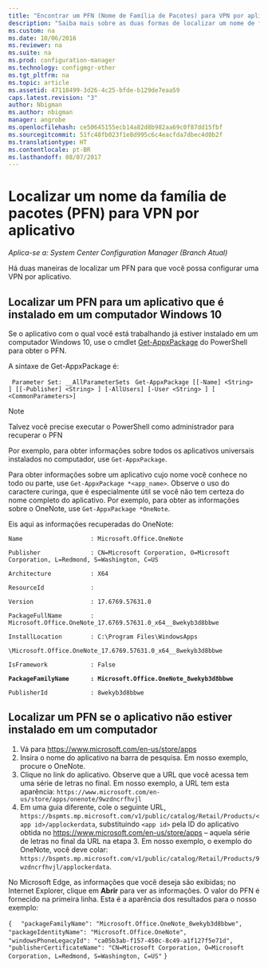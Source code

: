 ```yaml
---
title: "Encontrar um PFN (Nome de Família de Pacotes) para VPN por aplicativo | Microsoft Docs"
description: "Saiba mais sobre as duas formas de localizar um nome de família de pacotes para que você possa configurar uma VPN por aplicativo."
ms.custom: na
ms.date: 10/06/2016
ms.reviewer: na
ms.suite: na
ms.prod: configuration-manager
ms.technology: configmgr-other
ms.tgt_pltfrm: na
ms.topic: article
ms.assetid: 47118499-3d26-4c25-bfde-b129de7eaa59
caps.latest.revision: "3"
author: Nbigman
ms.author: nbigman
manager: angrobe
ms.openlocfilehash: ce50645155ecb14a82d8b982aa69c0f87dd15fbf
ms.sourcegitcommit: 51fc48fb023f1e8d995c6c4eacfda7dbec4d0b2f
ms.translationtype: HT
ms.contentlocale: pt-BR
ms.lasthandoff: 08/07/2017
---
```

# <a name="find-a-package-family-name-pfn-for-per-app-vpn"></a>Localizar um nome da família de pacotes (PFN) para VPN por aplicativo

*Aplica-se a: System Center Configuration Manager (Branch Atual)*


Há duas maneiras de localizar um PFN para que você possa configurar uma VPN por aplicativo.

## <a name="find-a-pfn-for-an-app-thats-installed-on-a-windows-10-computer"></a>Localizar um PFN para um aplicativo que é instalado em um computador Windows 10

Se o aplicativo com o qual você está trabalhando já estiver instalado em um computador Windows 10, use o cmdlet [Get-AppxPackage](https://technet.microsoft.com/library/hh856044.aspx) do PowerShell para obter o PFN.

A sintaxe de Get-AppxPackage é:

` Parameter Set: __AllParameterSets`
` Get-AppxPackage [[-Name] <String> ] [[-Publisher] <String> ] [-AllUsers] [-User <String> ] [ <CommonParameters>]`

> [!NOTE]
> Talvez você precise executar o PowerShell como administrador para recuperar o PFN

Por exemplo, para obter informações sobre todos os aplicativos universais instalados no computador, use `Get-AppxPackage`.

Para obter informações sobre um aplicativo cujo nome você conhece no todo ou parte, use `Get-AppxPackage *<app_name>`. Observe o uso do caractere curinga, que é especialmente útil se você não tem certeza do nome completo do aplicativo. Por exemplo, para obter as informações sobre o OneNote, use `Get-AppxPackage *OneNote`.


Eis aqui as informações recuperadas do OneNote:

`Name                   : Microsoft.Office.OneNote`

`Publisher              : CN=Microsoft Corporation, O=Microsoft Corporation, L=Redmond, S=Washington, C=US`

`Architecture           : X64`

`ResourceId             :`

`Version                : 17.6769.57631.0`

`PackageFullName        : Microsoft.Office.OneNote_17.6769.57631.0_x64__8wekyb3d8bbwe`

`InstallLocation        : C:\Program Files\WindowsApps`

`\Microsoft.Office.OneNote_17.6769.57631.0_x64__8wekyb3d8bbwe`

`IsFramework            : False`

**`PackageFamilyName      : Microsoft.Office.OneNote_8wekyb3d8bbwe`**

`PublisherId            : 8wekyb3d8bbwe`



## <a name="find-a-pfn-if-the-app-is-not-installed-on-a-computer"></a>Localizar um PFN se o aplicativo não estiver instalado em um computador

1.  Vá para https://www.microsoft.com/en-us/store/apps
2.  Insira o nome do aplicativo na barra de pesquisa. Em nosso exemplo, procure o OneNote.
3.  Clique no link do aplicativo. Observe que a URL que você acessa tem uma série de letras no final. Em nosso exemplo, a URL tem esta aparência: `https://www.microsoft.com/en-us/store/apps/onenote/9wzdncrfhvjl`
4.  Em uma guia diferente, cole o seguinte URL, `https://bspmts.mp.microsoft.com/v1/public/catalog/Retail/Products/<app id>/applockerdata`, substituindo `<app id>` pela ID do aplicativo obtida no https://www.microsoft.com/en-us/store/apps – aquela série de letras no final da URL na etapa 3. Em nosso exemplo, o exemplo do OneNote, você deve colar: `https://bspmts.mp.microsoft.com/v1/public/catalog/Retail/Products/9wzdncrfhvjl/applockerdata`.

No Microsoft Edge, as informações que você deseja são exibidas; no Internet Explorer, clique em **Abrir** para ver as informações. O valor do PFN é fornecido na primeira linha. Esta é a aparência dos resultados para o nosso exemplo:


`{`
`  "packageFamilyName": "Microsoft.Office.OneNote_8wekyb3d8bbwe",`
`  "packageIdentityName": "Microsoft.Office.OneNote",`
`  "windowsPhoneLegacyId": "ca05b3ab-f157-450c-8c49-a1f127f5e71d",`
`  "publisherCertificateName": "CN=Microsoft Corporation, O=Microsoft Corporation, L=Redmond, S=Washington, C=US"`
`}`
